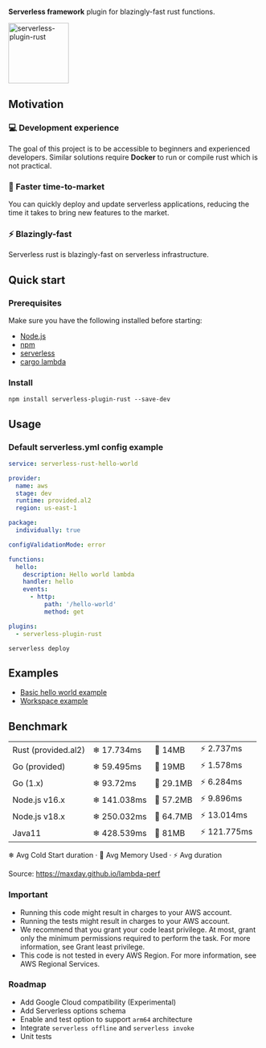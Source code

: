 **Serverless framework** plugin for blazingly-fast rust functions.

<img src="https://rustacean.net/assets/rustacean-flat-happy.png" alt="serverless-plugin-rust" height="120" width="auto" />

## Motivation

### 💻 Development experience
The goal of this project is to be accessible to beginners and experienced developers. Similar solutions require **Docker** to run or compile rust which is not practical.

### 🚀 Faster time-to-market
You can quickly deploy and update serverless applications, reducing the time it takes to bring new features to the market.

### ⚡️ Blazingly-fast
Serverless rust is blazingly-fast on serverless infrastructure.

## Quick start

### Prerequisites

Make sure you have the following installed before starting:

- [Node.js](https://nodejs.org)
- [npm](https://docs.npmjs.com/downloading-and-installing-node-js-and-npm)
- [serverless](https://www.serverless.com)
- [cargo lambda](https://www.cargo-lambda.info)

### Install
```console
npm install serverless-plugin-rust --save-dev
```

## Usage

### Default serverless.yml config example

```yml
service: serverless-rust-hello-world

provider:
  name: aws
  stage: dev
  runtime: provided.al2
  region: us-east-1

package:
  individually: true

configValidationMode: error

functions:
  hello:
    description: Hello world lambda
    handler: hello
    events:
      - http:
          path: '/hello-world'
          method: get

plugins:
  - serverless-plugin-rust
```

```console
serverless deploy
```

## Examples

- [Basic hello world example](https://github.com/MadebyAe/serverless-plugin-rust/tree/main/examples/hello-world)
- [Workspace example](https://github.com/MadebyAe/serverless-plugin-rust/tree/main/examples/workspace)

## Benchmark

|                     |             |           |              |
|---------------------|-------------|-----------|--------------|
| Rust (provided.al2) | ❄ 17.734ms  | 💾 14MB   | ⚡ 2.737ms   |
| Go (provided)       | ❄ 59.495ms  | 💾 19MB   | ⚡ 1.578ms   |
| Go (1.x)            | ❄ 93.72ms   | 💾 29.1MB | ⚡ 6.284ms   |
| Node.js v16.x       | ❄ 141.038ms | 💾 57.2MB | ⚡ 9.896ms   |
| Node.js v18.x       | ❄ 250.032ms | 💾 64.7MB | ⚡ 13.014ms  |
| Java11              | ❄ 428.539ms | 💾 81MB   | ⚡ 121.775ms |

❄ Avg Cold Start duration · 💾 Avg Memory Used · ⚡ Avg duration

Source: https://maxday.github.io/lambda-perf

### Important

- Running this code might result in charges to your AWS account.
- Running the tests might result in charges to your AWS account.
- We recommend that you grant your code least privilege. At most, grant only the minimum permissions required to perform the task. For more information, see Grant least privilege.
- This code is not tested in every AWS Region. For more information, see AWS Regional Services.

### Roadmap

- Add Google Cloud compatibility (Experimental)
- Add Serverless options schema
- Enable and test option to support `arm64` architecture
- Integrate `serverless offline` and `serverless invoke`
- Unit tests
